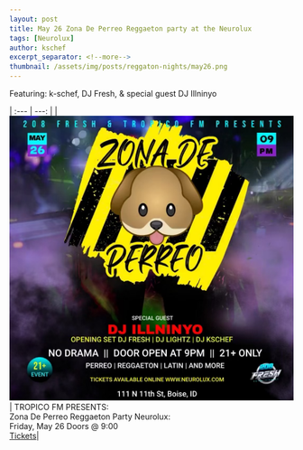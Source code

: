 ```yaml
---
layout: post
title: May 26 Zona De Perreo Reggaeton party at the Neurolux
tags: [Neurolux]
author: kschef
excerpt_separator: <!--more-->
thumbnail: /assets/img/posts/reggaton-nights/may26.png
---
```


Featuring: k-schef, DJ Fresh, & special guest DJ Illninyo

| :--- | ---: |
| ![](/assets/img/posts/reggaton-nights/TropicoFMReggatonNight2.png) | TROPICO FM PRESENTS: <br> Zona De Perreo Reggaeton Party
Neurolux: <br> Friday, May 26 Doors @ 9:00<br> <a href="https://208freshent.ticketleap.com/zona-de-perreo-neurolux/">Tickets</a>|
